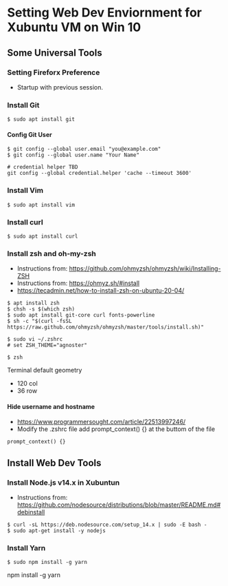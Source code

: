# Setting Web Dev Enviornment for Xubuntu VM on Win 10

## Some Universal Tools

### Setting Fireforx Preference

- Startup with previous session.

### Install Git

```
$ sudo apt install git
```

#### Config Git User

```
$ git config --global user.email "you@example.com"
$ git config --global user.name "Your Name"

# credential helper TBD
git config --global credential.helper 'cache --timeout 3600'
```



### Install Vim

```
$ sudo apt install vim
```

### Install curl

```
$ sudo apt install curl
```

### Install zsh and oh-my-zsh

- Instructions from: https://github.com/ohmyzsh/ohmyzsh/wiki/Installing-ZSH
- Instructions from: https://ohmyz.sh/#install
- https://tecadmin.net/how-to-install-zsh-on-ubuntu-20-04/

```
$ apt install zsh
$ chsh -s $(which zsh)
$ sudo apt install git-core curl fonts-powerline
$ sh -c "$(curl -fsSL https://raw.github.com/ohmyzsh/ohmyzsh/master/tools/install.sh)"

$ sudo vi ~/.zshrc 
# set ZSH_THEME="agnoster"

$ zsh
```

Terminal default geometry
- 120 col
- 36 row


#### Hide username and hostname

- https://www.programmersought.com/article/22513997246/
- Modify the .zshrc file add prompt_context() {} at the buttom of the file


```
prompt_context() {}

```



## Install Web Dev Tools

### Install Node.js v14.x in Xubuntun

- Instructions from: https://github.com/nodesource/distributions/blob/master/README.md#debinstall

```
$ curl -sL https://deb.nodesource.com/setup_14.x | sudo -E bash -
$ sudo apt-get install -y nodejs
```

### Install Yarn

```
$ sudo npm install -g yarn
```


npm install -g yarn
